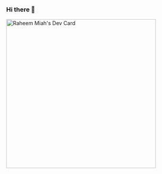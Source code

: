 ### Hi there 👋
<!--
**rmiah209/rmiah209** is a ✨ _special_ ✨ repository because its `README.md` (this file) appears on your GitHub profile.

Here are some ideas to get you started:

- 🔭 I’m currently working on ...
- 🌱 I’m currently learning ...
- 👯 I’m looking to collaborate on ...
- 🤔 I’m looking for help with ...
- 💬 Ask me about ...
- 📫 How to reach me: ...
- 😄 Pronouns: ...
- ⚡ Fun fact: ...
-->
<a href="https://app.daily.dev/rm209"><img src="https://api.daily.dev/devcards/78476f0cf6b44432955a4e35348cfa3e.png?r=qlx" width="400" alt="Raheem Miah's Dev Card"/></a>
